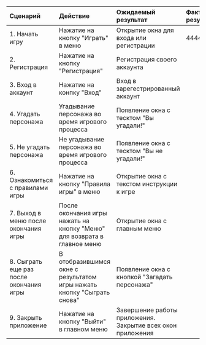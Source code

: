 |Сценарий|Действие|Ожидаемый результат|Фактический результат| Оценка|
|:---|:---|:---|:---|:---|
|1. Начать игру|Нажатие на кнопку "Играть" в меню|Открытие окна для входа или регистрации|4444 | |
|2. Регистрация|Нажатие на кнопку "Региcтрация"|Регистрация своего аккаунта|| |
|3. Вход в аккаунт|Нажатие на конпку "Вход"|Вход в зарегестрированный аккаунт| | |
|4. Угадать персонажа|Угадывание персонажа во время игрового процесса|Появление окна с тесктом "Вы угадали!"|| |
|5. Не угадать персонажа|Не угадывание персонажа во время игрового процесса|Появление окна с тесктом "Вы не угадали!"| || |
|6. Ознакомиться с правилами игры|Нажатие на кнопку "Правила игры" в меню|Открытие окна с текстом инструкции к игре| ||
|7. Выход в меню после окончания игры|После окончания игры нажать на кнопку "Меню" для возврата в главное меню|Открытие окна с главным меню|| |
|8. Сыграть еще раз после окончания игры|В отобразившимся окне с результатом игры нажать кнопку "Сыграть снова"|Появление окна с кнопкой "Загадать персонажа" | | |
|9. Закрыть приложение|Нажатие на кнопку "Выйти" в главном меню|Завершение работы приложения. Закрытие всех окон приложения|||

